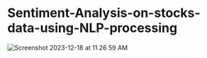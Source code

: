 # Sentiment-Analysis-on-stocks-data-using-NLP-processing

![Screenshot 2023-12-18 at 11 26 59 AM](https://github.com/ShumB1992/Sentiment-Analysis-on-stocks-data-using-NLP-processing/assets/142171873/3e9c3d63-c2fd-4207-a34f-4f633f3ca5e5)
